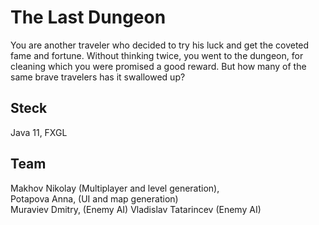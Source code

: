 # The Last Dungeon
You are another traveler who decided to try his luck and get the coveted fame and fortune.
Without thinking twice, you went to the dungeon, for cleaning which you were promised a good reward.
But how many of the same brave travelers has it swallowed up?
## Steck
Java 11, FXGL
## Team
Makhov Nikolay (Multiplayer and level generation),   
Potapova Anna, (UI and map generation)    
Muraviev Dmitry, (Enemy AI)
Vladislav Tatarincev (Enemy AI)
